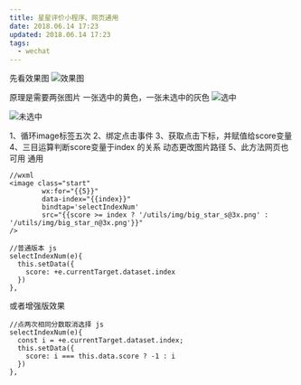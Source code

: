 ```yaml
---
title: 星星评价小程序、网页通用
date: 2018.06.14 17:23
updated: 2018.06.14 17:23
tags: 
  - wechat
---
```

先看效果图
![效果图](https://yahuiimg.oss-cn-hangzhou.aliyuncs.com/202201171507056.gif)
<!-- more -->
原理是需要两张图片 一张选中的黄色，一张未选中的灰色
![选中](https://yahuiimg.oss-cn-hangzhou.aliyuncs.com/202201171508974.png)

![未选中](https://yahuiimg.oss-cn-hangzhou.aliyuncs.com/202201171508245.png)

1、循环image标签五次
2、绑定点击事件
3、获取点击下标，并赋值给score变量 
4、三目运算判断score变量于index 的关系 动态更改图片路径
5、此方法网页也可用 通用
```
//wxml
<image class="start" 
        wx:for="{{5}}" 
        data-index="{{index}}"
        bindtap='selectIndexNum' 
        src="{{score >= index ? '/utils/img/big_star_s@3x.png' : '/utils/img/big_star_n@3x.png'}}"
/>

//普通版本 js
selectIndexNum(e){
  this.setData({
    score: +e.currentTarget.dataset.index
  })
},
```
或者增强版效果
```
//点两次相同分数取消选择 js
selectIndexNum(e){
  const i = +e.currentTarget.dataset.index;
  this.setData({
    score: i === this.data.score ? -1 : i
  })
},
```